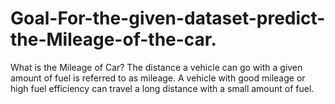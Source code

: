 # Goal-For-the-given-dataset-predict-the-Mileage-of-the-car.
What is the Mileage of Car?  The distance a vehicle can go with a given amount of fuel is referred to as mileage. A vehicle with good mileage or high fuel efficiency can travel a long distance with a small amount of fuel.
